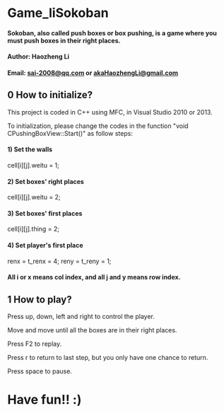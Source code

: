 # Game_liSokoban
#### Sokoban, also called push boxes or box pushing, is a game where you must push boxes in their right places.

#### Author: Haozheng Li
#### Email: sai-2008@qq.com or akaHaozhengLi@gmail.com

## 0 How to initialize?

This project is coded in C++ using MFC, in Visual Studio 2010 or 2013.

To initialization, please change the codes in the function "void CPushingBoxView::Start()" as follow steps:

#### 1) Set the walls

cell[i][j].weitu = 1;

#### 2) Set boxes' right places

cell[i][j].weitu = 2;

#### 3) Set boxes' first places

cell[i][j].thing = 2;

#### 4) Set player's first place

renx = t_renx = 4;
reny = t_reny = 1;

#### All i or x means col index, and all j and y means row index.

## 1 How to play?

Press up, down, left and right to control the player.

Move and move until all the boxes are in their right places.

Press F2 to replay.

Press r to return to last step, but you only have one chance to return.

Press space to pause.

# Have fun!! :)

